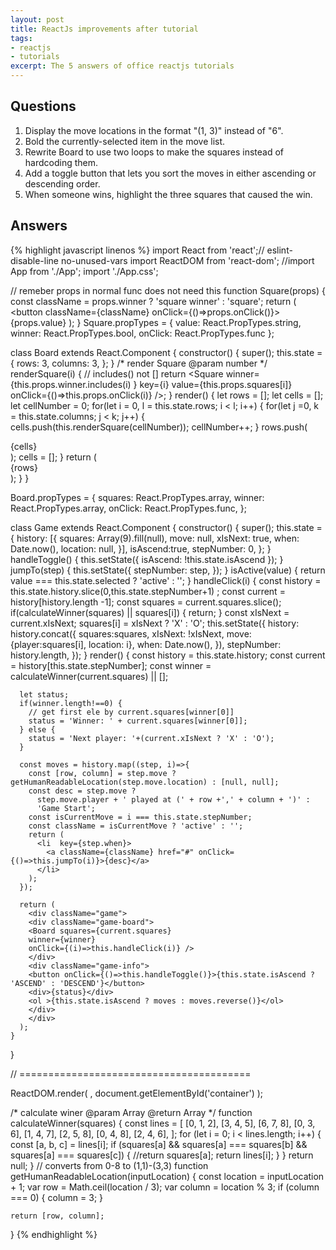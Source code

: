 ```yaml
---
layout: post
title: ReactJs improvements after tutorial 
tags:
- reactjs  
- tutorials 
excerpt: The 5 answers of office reactjs tutorials 
---
```


## Questions
1. Display the move locations in the format "(1, 3)" instead of "6".
2. Bold the currently-selected item in the move list.
3. Rewrite Board to use two loops to make the squares instead of hardcoding them.
4. Add a toggle button that lets you sort the moves in either ascending or descending order.
5. When someone wins, highlight the three squares that caused the win.

## Answers
{% highlight javascript linenos %}
  import React from 'react';// eslint-disable-line no-unused-vars
  import ReactDOM from 'react-dom';
  //import App from './App';
  import './App.css';

  // remeber props in normal func does not need this
  function Square(props) {
    const className = props.winner ? 'square winner' : 'square';
    return (
      <button className={className} onClick={()=>props.onClick()}>
      {props.value}
      </button>
    );
  }
  Square.propTypes = {
    value: React.PropTypes.string,
    winner: React.PropTypes.bool,
    onClick: React.PropTypes.func
  };


  class Board extends React.Component {
    constructor() {
      super();
      this.state = {
        rows: 3,
        columns: 3,
      };
    }
    /*
      render Square
      @param number
    */
    renderSquare(i) {
      // includes() not []
      return <Square winner={this.props.winner.includes(i) } key={i} value={this.props.squares[i]} onClick={()=>this.props.onClick(i)} />;
    }
    render() {
      let rows = [];
      let cells = [];
      let cellNumber = 0;
      for(let i = 0, l = this.state.rows; i < l; i++) {
        for(let j =0, k = this.state.columns; j < k; j++) {
          cells.push(this.renderSquare(cellNumber));
          cellNumber++;
        }
        rows.push(<div key={i} className="board-row">{cells}</div>);
        cells = [];
      }
      return (
        <div>
          {rows}
        </div>
      );
    }
  }

  Board.propTypes = {
    squares: React.PropTypes.array,
    winner: React.PropTypes.array,
    onClick: React.PropTypes.func,
  };

  class Game extends React.Component {
    constructor() {
      super();
      this.state = {
        history: [{
          squares: Array(9).fill(null),
          move: null,
          xIsNext: true,
          when: Date.now(),
          location: null,
        }],
        isAscend:true,
        stepNumber: 0,
      };
    }
    handleToggle() {
      this.setState({
        isAscend: !this.state.isAscend
      });
    }
    jumpTo(step) {
      this.setState({
        stepNumber: step,
      });
    }
    isActive(value) {
      return value === this.state.selected ? 'active' : ''; 
    }
    handleClick(i) {
      const history = this.state.history.slice(0,this.state.stepNumber+1) ;
      const current = history[history.length -1];
      const squares = current.squares.slice();
      if(calculateWinner(squares) || squares[i]) {
        return;
      }
      const xIsNext = current.xIsNext;
      squares[i] = xIsNext ? 'X' : 'O';
      this.setState({
        history: history.concat({
          squares:squares,
          xIsNext: !xIsNext,
          move: {player:squares[i], location: i},
          when: Date.now(),
        }),
        stepNumber: history.length,
      });
    }
    render() {
      const history = this.state.history;
      const current = history[this.state.stepNumber];
      const winner = calculateWinner(current.squares) || [];

      let status;
      if(winner.length!==0) {
        // get first ele by current.squares[winner[0]]
        status = 'Winner: ' + current.squares[winner[0]]; 
      } else {
        status = 'Next player: '+(current.xIsNext ? 'X' : 'O');
      }

      const moves = history.map((step, i)=>{
        const [row, column] = step.move ? getHumanReadableLocation(step.move.location) : [null, null];
        const desc = step.move ? 
          step.move.player + ' played at (' + row +',' + column + ')' :
          'Game Start';
        const isCurrentMove = i === this.state.stepNumber;
        const className = isCurrentMove ? 'active' : '';
        return (
          <li  key={step.when}>
            <a className={className} href="#" onClick={()=>this.jumpTo(i)}>{desc}</a>
          </li>
        );
      });

      return (
        <div className="game">
        <div className="game-board">
        <Board squares={current.squares}
        winner={winner}
        onClick={(i)=>this.handleClick(i)} />
        </div>
        <div className="game-info">
        <button onClick={()=>this.handleToggle()}>{this.state.isAscend ? 'ASCEND' : 'DESCEND'}</button>
        <div>{status}</div>
        <ol >{this.state.isAscend ? moves : moves.reverse()}</ol>
        </div>
        </div>
      );
    }
  }

  // ========================================

  ReactDOM.render(
    <Game />,
    document.getElementById('container')
  );

  /*
    calculate winer
    @param Array
    @return Array
  */
  function calculateWinner(squares) {
    const lines = [
      [0, 1, 2],
      [3, 4, 5],
      [6, 7, 8],
      [0, 3, 6],
      [1, 4, 7],
      [2, 5, 8],
      [0, 4, 8],
      [2, 4, 6],
    ];
    for (let i = 0; i < lines.length; i++) {
      const [a, b, c] = lines[i];
      if (squares[a] && squares[a] === squares[b] && squares[a] === squares[c]) {
        //return squares[a];
        return lines[i];
      }
    }
    return null;
  }
  // converts from 0-8 to (1,1)-(3,3)
  function getHumanReadableLocation(inputLocation) {
    const location = inputLocation + 1;
    var row = Math.ceil(location / 3);
    var column = location % 3;
    if (column === 0) {
      column = 3;
    }
    
    return [row, column];
  }
{% endhighlight %}



